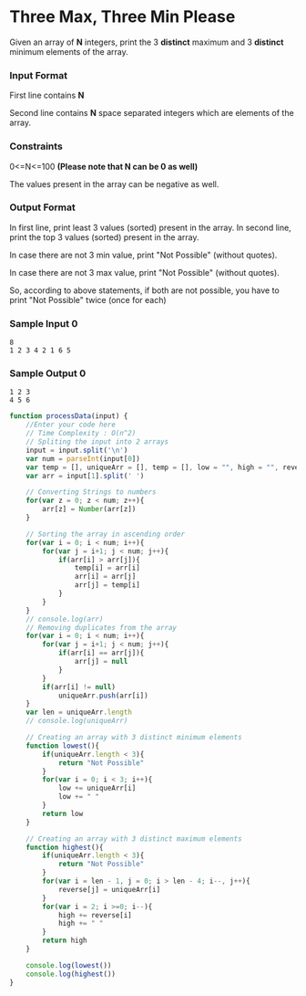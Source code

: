 # Three Max, Three Min Please

Given an array of **N** integers, print the 3 **distinct** maximum and 3 **distinct** minimum elements of the array.

### Input Format

First line contains **N**

Second line contains **N** space separated integers which are elements of the array.

### Constraints

0<=N<=100 **(Please note that N can be 0 as well)**

The values present in the array can be negative as well.

### Output Format

In first line, print least 3 values (sorted) present in the array. In second line, print the top 3 values (sorted) present in the array.

In case there are not 3 min value, print "Not Possible" (without quotes).

In case there are not 3 max value, print "Not Possible" (without quotes).

So, according to above statements, if both are not possible, you have to print "Not Possible" twice (once for each)

### Sample Input 0

```
8
1 2 3 4 2 1 6 5
```

### Sample Output 0
```
1 2 3
4 5 6
```

```javascript
function processData(input) {
    //Enter your code here
    // Time Complexity : O(n^2)
    // Spliting the input into 2 arrays
    input = input.split('\n')
    var num = parseInt(input[0])
    var temp = [], uniqueArr = [], temp = [], low = "", high = "", reverse = []
    var arr = input[1].split(' ')

    // Converting Strings to numbers
    for(var z = 0; z < num; z++){
        arr[z] = Number(arr[z])
    }

    // Sorting the array in ascending order
    for(var i = 0; i < num; i++){
        for(var j = i+1; j < num; j++){
            if(arr[i] > arr[j]){
                temp[i] = arr[i]
                arr[i] = arr[j]
                arr[j] = temp[i]
            }
        }
    }    
    // console.log(arr)
    // Removing duplicates from the array
    for(var i = 0; i < num; i++){
        for(var j = i+1; j < num; j++){
            if(arr[i] == arr[j]){
                arr[j] = null
            }
        }   
        if(arr[i] != null)
            uniqueArr.push(arr[i])
    }
    var len = uniqueArr.length
    // console.log(uniqueArr)

    // Creating an array with 3 distinct minimum elements
    function lowest(){
        if(uniqueArr.length < 3){
            return "Not Possible"
        }
        for(var i = 0; i < 3; i++){
            low += uniqueArr[i]
            low += " "
        }
        return low
    }

    // Creating an array with 3 distinct maximum elements
    function highest(){
        if(uniqueArr.length < 3){
            return "Not Possible"
        }
        for(var i = len - 1, j = 0; i > len - 4; i--, j++){
            reverse[j] = uniqueArr[i]
        }
        for(var i = 2; i >=0; i--){
            high += reverse[i]
            high += " "
        }
        return high
    }

    console.log(lowest())
    console.log(highest())
}     
```


